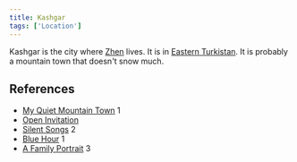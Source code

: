 ```yaml
---
title: Kashgar
tags: ['Location']
---
```

Kashgar is the city where [Zhen](/_wiki/zhen.md) lives. It is in [Eastern Turkistan](/_wiki/eastern-turkistan.md). It is probably a mountain town that doesn't snow much.

## References
- [My Quiet Mountain Town](/_wiki/my-quiet-mountain-town.md) 1
- [Open Invitation](/_wiki/open-invitation.md)
- [Silent Songs](/_wiki/silent-songs.md) 2
- [Blue Hour](/_wiki/blue-hour.md) 1
- [A Family Portrait](/_wiki/a-family-portrait.md) 3

